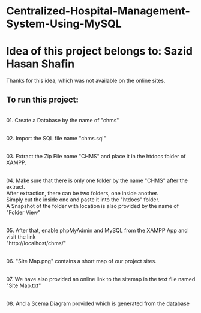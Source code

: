 # Centralized-Hospital-Management-System-Using-MySQL

# Idea of this project belongs to: Sazid Hasan Shafin
Thanks for this idea, which was not available on the online sites.

## To run this project:
<br>01. Create a Database by the name of "chms"

<br>02. Import the SQL file name "chms.sql"

<br>03. Extract the Zip File name "CHMS" and place it in the htdocs folder of XAMPP.

<br>04. Make sure that there is only one folder by the name "CHMS" after the extract.
	<br>After extraction, there can be two folders, one inside another.
	<br>Simply cut the inside one and paste it into the "htdocs" folder.
	<br>A Snapshot of the folder with location is also provided by the name of "Folder View"

<br>05. After that, enable phpMyAdmin and MySQL from the XAMPP App and visit the link
	<br>"http://localhost/chms/"

<br>06. "Site Map.png" contains a short map of our project sites.

<br>07. We have also provided an online link to the sitemap in the text file named "Site Map.txt"

<br>08. And a Scema Diagram provided which is generated from the database
